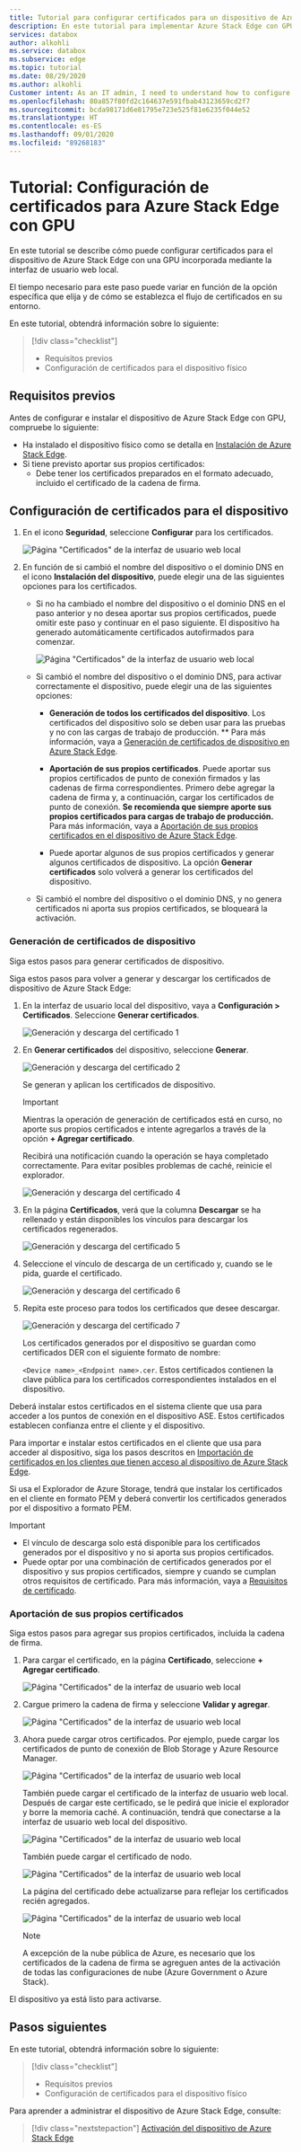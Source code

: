 ```yaml
---
title: Tutorial para configurar certificados para un dispositivo de Azure Stack Edge con GPU en Azure Portal | Microsoft Docs
description: En este tutorial para implementar Azure Stack Edge con GPU, se indica cómo configurar certificados en el dispositivo físico.
services: databox
author: alkohli
ms.service: databox
ms.subservice: edge
ms.topic: tutorial
ms.date: 08/29/2020
ms.author: alkohli
Customer intent: As an IT admin, I need to understand how to configure certificates for Azure Stack Edge so I can use it to transfer data to Azure.
ms.openlocfilehash: 80a857f80fd2c164637e591fbab43123659cd2f7
ms.sourcegitcommit: bcda98171d6e81795e723e525f81e6235f044e52
ms.translationtype: HT
ms.contentlocale: es-ES
ms.lasthandoff: 09/01/2020
ms.locfileid: "89268183"
---
```

# <a name="tutorial-configure-certificates-for-your-azure-stack-edge-with-gpu"></a>Tutorial: Configuración de certificados para Azure Stack Edge con GPU

En este tutorial se describe cómo puede configurar certificados para el dispositivo de Azure Stack Edge con una GPU incorporada mediante la interfaz de usuario web local.

El tiempo necesario para este paso puede variar en función de la opción específica que elija y de cómo se establezca el flujo de certificados en su entorno.

En este tutorial, obtendrá información sobre lo siguiente:

> [!div class="checklist"]
>
> * Requisitos previos
> * Configuración de certificados para el dispositivo físico

## <a name="prerequisites"></a>Requisitos previos

Antes de configurar e instalar el dispositivo de Azure Stack Edge con GPU, compruebe lo siguiente:

* Ha instalado el dispositivo físico como se detalla en [Instalación de Azure Stack Edge](azure-stack-edge-gpu-deploy-install.md).
* Si tiene previsto aportar sus propios certificados:
    - Debe tener los certificados preparados en el formato adecuado, incluido el certificado de la cadena de firma.
<!--    - If your device is deployed in Azure Government or Azure Government Secret or Azure Government top secret cloud and not deployed in Azure public cloud, a signing chain certificate is required before you can activate your device. 
    For details on certificate, go to [Manage certificates](azure-stack-edge-j-series-manage-certificates.md).-->


## <a name="configure-certificates-for-device"></a>Configuración de certificados para el dispositivo


1. En el icono **Seguridad**, seleccione **Configurar** para los certificados. 

    ![Página "Certificados" de la interfaz de usuario web local](./media/azure-stack-edge-gpu-deploy-configure-certificates/generate-certificate-1.png)

2. En función de si cambió el nombre del dispositivo o el dominio DNS en el icono **Instalación del dispositivo**, puede elegir una de las siguientes opciones para los certificados.

    - Si no ha cambiado el nombre del dispositivo o el dominio DNS en el paso anterior y no desea aportar sus propios certificados, puede omitir este paso y continuar en el paso siguiente. El dispositivo ha generado automáticamente certificados autofirmados para comenzar. 

        ![Página "Certificados" de la interfaz de usuario web local](./media/azure-stack-edge-gpu-deploy-configure-certificates/generate-certificate-2.png)

    - Si cambió el nombre del dispositivo o el dominio DNS, para activar correctamente el dispositivo, puede elegir una de las siguientes opciones: 
    
        - **Generación de todos los certificados del dispositivo**. Los certificados del dispositivo solo se deben usar para las pruebas y no con las cargas de trabajo de producción. ** Para más información, vaya a [Generación de certificados de dispositivo en Azure Stack Edge](#generate-device-certificates).

        - **Aportación de sus propios certificados**. Puede aportar sus propios certificados de punto de conexión firmados y las cadenas de firma correspondientes. Primero debe agregar la cadena de firma y, a continuación, cargar los certificados de punto de conexión. **Se recomienda que siempre aporte sus propios certificados para cargas de trabajo de producción.** Para más información, vaya a [Aportación de sus propios certificados en el dispositivo de Azure Stack Edge](#bring-your-own-certificates).
    
        - Puede aportar algunos de sus propios certificados y generar algunos certificados de dispositivo. La opción **Generar certificados** solo volverá a generar los certificados del dispositivo.

    - Si cambió el nombre del dispositivo o el dominio DNS, y no genera certificados ni aporta sus propios certificados, se bloqueará la activación.


### <a name="generate-device-certificates"></a>Generación de certificados de dispositivo

Siga estos pasos para generar certificados de dispositivo.

Siga estos pasos para volver a generar y descargar los certificados de dispositivo de Azure Stack Edge:

1. En la interfaz de usuario local del dispositivo, vaya a **Configuración > Certificados**. Seleccione **Generar certificados**.

    ![Generación y descarga del certificado 1](./media/azure-stack-edge-gpu-deploy-configure-certificates/generate-certificate-3.png)

2. En **Generar certificados** del dispositivo, seleccione **Generar**.

    ![Generación y descarga del certificado 2](./media/azure-stack-edge-gpu-deploy-configure-certificates/generate-certificate-4.png)

    Se generan y aplican los certificados de dispositivo. 
    
    > [!IMPORTANT]
    > Mientras la operación de generación de certificados está en curso, no aporte sus propios certificados e intente agregarlos a través de la opción **+ Agregar certificado**.

    Recibirá una notificación cuando la operación se haya completado correctamente. Para evitar posibles problemas de caché, reinicie el explorador. 
    
    ![Generación y descarga del certificado 4](./media/azure-stack-edge-gpu-deploy-configure-certificates/generate-certificate-5.png)

3. En la página **Certificados**, verá que la columna **Descargar** se ha rellenado y están disponibles los vínculos para descargar los certificados regenerados. 

    ![Generación y descarga del certificado 5](./media/azure-stack-edge-gpu-deploy-configure-certificates/generate-certificate-6.png)

4. Seleccione el vínculo de descarga de un certificado y, cuando se le pida, guarde el certificado. 

    ![Generación y descarga del certificado 6](./media/azure-stack-edge-gpu-deploy-configure-certificates/generate-certificate-7.png)

5. Repita este proceso para todos los certificados que desee descargar. 
    
    ![Generación y descarga del certificado 7](./media/azure-stack-edge-gpu-deploy-configure-certificates/generate-certificate-8.png)

    Los certificados generados por el dispositivo se guardan como certificados DER con el siguiente formato de nombre: 

    `<Device name>_<Endpoint name>.cer`. Estos certificados contienen la clave pública para los certificados correspondientes instalados en el dispositivo. 

Deberá instalar estos certificados en el sistema cliente que usa para acceder a los puntos de conexión en el dispositivo ASE. Estos certificados establecen confianza entre el cliente y el dispositivo.

Para importar e instalar estos certificados en el cliente que usa para acceder al dispositivo, siga los pasos descritos en [Importación de certificados en los clientes que tienen acceso al dispositivo de Azure Stack Edge](azure-stack-edge-j-series-manage-certificates.md#import-certificates-on-the-client-accessing-the-device). 

Si usa el Explorador de Azure Storage, tendrá que instalar los certificados en el cliente en formato PEM y deberá convertir los certificados generados por el dispositivo a formato PEM. 

> [!IMPORTANT]
> - El vínculo de descarga solo está disponible para los certificados generados por el dispositivo y no si aporta sus propios certificados.
> - Puede optar por una combinación de certificados generados por el dispositivo y sus propios certificados, siempre y cuando se cumplan otros requisitos de certificado. Para más información, vaya a [Requisitos de certificado](azure-stack-edge-j-series-certificate-requirements.md).
    

### <a name="bring-your-own-certificates"></a>Aportación de sus propios certificados

Siga estos pasos para agregar sus propios certificados, incluida la cadena de firma.

1. Para cargar el certificado, en la página **Certificado**, seleccione **+ Agregar certificado**.

    ![Página "Certificados" de la interfaz de usuario web local](./media/azure-stack-edge-gpu-deploy-configure-certificates/add-certificate-1.png)

2. Cargue primero la cadena de firma y seleccione **Validar y agregar**.

    ![Página "Certificados" de la interfaz de usuario web local](./media/azure-stack-edge-gpu-deploy-configure-certificates/add-certificate-2.png)

3. Ahora puede cargar otros certificados. Por ejemplo, puede cargar los certificados de punto de conexión de Blob Storage y Azure Resource Manager.

    ![Página "Certificados" de la interfaz de usuario web local](./media/azure-stack-edge-gpu-deploy-configure-certificates/add-certificate-3.png)

    También puede cargar el certificado de la interfaz de usuario web local. Después de cargar este certificado, se le pedirá que inicie el explorador y borre la memoria caché. A continuación, tendrá que conectarse a la interfaz de usuario web local del dispositivo.  

    ![Página "Certificados" de la interfaz de usuario web local](./media/azure-stack-edge-gpu-deploy-configure-certificates/add-certificate-5.png)

    También puede cargar el certificado de nodo.

    ![Página "Certificados" de la interfaz de usuario web local](./media/azure-stack-edge-gpu-deploy-configure-certificates/add-certificate-4.png)

    La página del certificado debe actualizarse para reflejar los certificados recién agregados.

    ![Página "Certificados" de la interfaz de usuario web local](./media/azure-stack-edge-gpu-deploy-configure-certificates/add-certificate-6.png)  

    > [!NOTE]
    > A excepción de la nube pública de Azure, es necesario que los certificados de la cadena de firma se agreguen antes de la activación de todas las configuraciones de nube (Azure Government o Azure Stack).


El dispositivo ya está listo para activarse.


## <a name="next-steps"></a>Pasos siguientes

En este tutorial, obtendrá información sobre lo siguiente:

> [!div class="checklist"]
>
> * Requisitos previos
> * Configuración de certificados para el dispositivo físico

Para aprender a administrar el dispositivo de Azure Stack Edge, consulte:

> [!div class="nextstepaction"]
> [Activación del dispositivo de Azure Stack Edge](./azure-stack-edge-gpu-deploy-activate.md)

